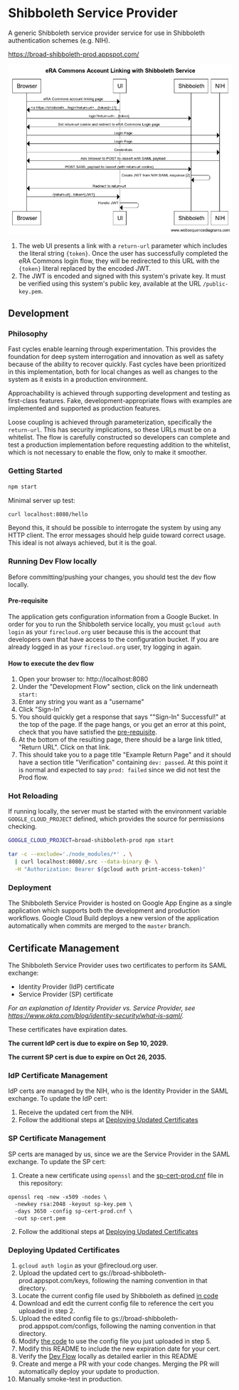 # Shibboleth Service Provider

A generic Shibboleth service provider service for use in Shibboleth authentication schemes (e.g. NIH).

https://broad-shibboleth-prod.appspot.com/

![eRA Commons Account Linking Sequence Diagram](era-commons-flow.png)

<!--
title eRA Commons Account Linking with Shibboleth Service
Browser->UI: eRA Commons account linking page
UI->Browser: <a https://shibboleth.../login?return-url=...{token}> [1]
Browser->Shibboleth: login?return-url=...{token}
Shibboleth->Browser: Set return-url cookie and redirect to eRA Commons Login page
Browser->NIH: Login Page
NIH->Browser: Login Page
Browser->NIH: Credentials
NIH->Browser: Ask broswer to POST to /assert with SAML payload
Browser->Shibboleth: POST SAML payload to /assert (with return-url cookie)
Shibboleth->Shibboleth: Create JWT from NIH SAML response [2]
Shibboleth->Browser: Redirect to return-url
Browser->UI: /[return-url]...token=[JWT]
UI->UI: Handle JWT
-->

1. The web UI presents a link with a `return-url` parameter which includes the literal string `{token}`. Once the user has successfully completed the eRA Commons login flow, they will be redirected to this URL with the `{token}` literal replaced by the encoded JWT.
2. The JWT is encoded and signed with this system's private key. It must be verified using this system's public key, available at the URL `/public-key.pem`.

## Development

### Philosophy

Fast cycles enable learning through experimentation. This provides the foundation for deep system interrogation and innovation as well as safety because of the ability to recover quickly. Fast cycles have been prioritized in this implementation, both for local changes as well as changes to the system as it exists in a production environment.

Approachability is achieved through supporting development and testing as first-class features. Fake, development-appropriate flows with examples are implemented and supported as production features.

Loose coupling is achieved through parameterization, specifically the `return-url`. This has security implications, so these URLs must be on a whitelist. The flow is carefully constructed so developers can complete and test a production implementation before requesting addition to the whitelist, which is not necessary to enable the flow, only to make it smoother.

### Getting Started

```bash
npm start
```

Minimal server up test:

```bash
curl localhost:8080/hello
```

Beyond this, it should be possible to interrogate the system by using any HTTP client. The error messages should help guide toward correct usage. This ideal is not always achieved, but it is the goal.

### Running Dev Flow locally

Before committing/pushing your changes, you should test the dev flow locally.

#### Pre-requisite
The application gets configuration information from a Google Bucket.  In order for you to run the 
Shibboleth service locally, you must `gcloud auth login` as your `firecloud.org` user because this is the account that 
developers own that have access to the configuration bucket.  If you are already logged in as your `firecloud.org` user, 
try logging in again.  

#### How to execute the dev flow
1. Open your browser to: http://localhost:8080
1. Under the "Development Flow" section, click on the link underneath `start:`
1. Enter any string you want as a "username"
1. Click "Sign-In"
1. You should quickly get a response that says ""Sign-In" Successful!" at the top of the page.  If the page hangs, or 
you get an error at this point, check that you have satisfied the [pre-requisite](#pre-requisite).
1. At the bottom of the resulting page, there should be a large link titled, "Return URL".  Click on that link.
1. This should take you to a page title "Example Return Page" and it should have a section title "Verification"
containing `dev: passed`.  At this point it is normal and expected to say `prod: failed` since we did not test the Prod
flow.  

### Hot Reloading

If running locally, the server must be started with the environment variable `GOOGLE_CLOUD_PROJECT` defined, which provides the source for permissions checking.

```bash
GOOGLE_CLOUD_PROJECT=broad-shibboleth-prod npm start
```

```bash
tar -c --exclude='./node_modules/*' . \
  | curl localhost:8080/.src --data-binary @- \
  -H "Authorization: Bearer $(gcloud auth print-access-token)"
```

### Deployment

The Shibboleth Service Provider is hosted on Google App Engine as a single application which supports both the development and production workflows.
Google Cloud Build deploys a new version of the application automatically when commits are merged to the `master` branch. 

## Certificate Management

The Shibboleth Service Provider uses two certificates to perform its SAML exchange:

* Identity Provider (IdP) certificate
* Service Provider (SP) certificate

_For an explanation of Identity Provider vs. Service Provider, see https://www.okta.com/blog/identity-security/what-is-saml/._

These certificates have expiration dates.

**The current IdP cert is due to expire on Sep 10, 2029.**

**The current SP cert is due to expire on Oct 26, 2035.**

### IdP Certificate Management

IdP certs are managed by the NIH, who is the Identity Provider in the SAML exchange. To update the IdP cert:

1. Receive the updated cert from the NIH.
2. Follow the additional steps at [Deploying Updated Certificates](#deploying-updated-certificates)

### SP Certificate Management

SP certs are managed by us, since we are the Service Provider in the SAML exchange. To update the SP cert:

1. Create a new certificate using `openssl` and the [sp-cert-prod.cnf](sp-cert-prod.cnf) file in this repository:
``` shell
openssl req -new -x509 -nodes \
  -newkey rsa:2048 -keyout sp-key.pem \
  -days 3650 -config sp-cert-prod.cnf \
  -out sp-cert.pem
```
2. Follow the additional steps at [Deploying Updated Certificates](#deploying-updated-certificates)


### Deploying Updated Certificates

1. `gcloud auth login` as your @firecloud.org user.
2. Upload the updated cert to gs://broad-shibboleth-prod.appspot.com/keys, following the naming convention in that directory.
3. Locate the current config file used by Shibboleth as defined [in code](https://github.com/broadinstitute/shibboleth-service-provider/blob/33f70ce71cb5f62574c1df8b914a0c603c3c8e65/src/config.js#L4)
4. Download and edit the current config file to reference the cert you uploaded in step 2.
5. Upload the edited config file to gs://broad-shibboleth-prod.appspot.com/configs, following the naming convention in that directory.
6. Modify [the code](https://github.com/broadinstitute/shibboleth-service-provider/blob/33f70ce71cb5f62574c1df8b914a0c603c3c8e65/src/config.js#L4) to use the config file you just uploaded in step 5.
7. Modify this README to include the new expiration date for your cert.
8. Verify the [Dev Flow](#running-dev-flow-locally) locally as detailed earlier in this README
9. Create and merge a PR with your code changes. Merging the PR will automatically deploy your update to production.
10. Manually smoke-test in production.
